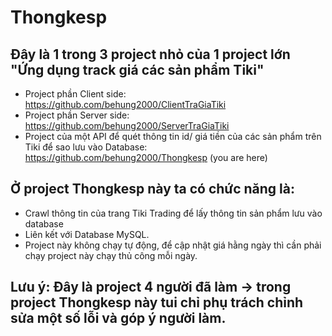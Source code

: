 # Thongkesp
## Đây là 1 trong 3 project nhỏ của 1 project lớn "Ứng dụng track giá các sản phẩm Tiki"
  * Project phần Client side: https://github.com/behung2000/ClientTraGiaTiki
  * Project phần Server side: https://github.com/behung2000/ServerTraGiaTiki
  * Project của một API để quét thông tin id/ giá tiền của các sản phẩm trên Tiki để sao lưu vào Database: https://github.com/behung2000/Thongkesp (you are here)
## Ở project Thongkesp này ta có chức năng là:
  * Crawl thông tin của trang Tiki Trading để lấy thông tin sản phẩm lưu vào database
  * Liên kết với Database MySQL.
  * Project này không chạy tự động, để cập nhật giá hằng ngày thì cần phải chạy project này chạy thủ công mỗi ngày.
## Lưu ý: Đây là project 4 người đã làm -> trong project Thongkesp này tui chỉ phụ trách chỉnh sửa một số lỗi và góp ý người làm.
